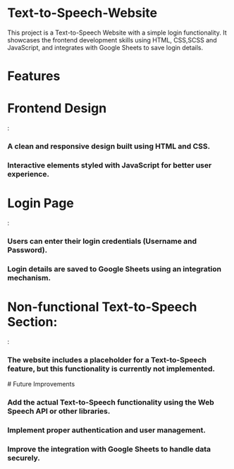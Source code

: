 # Text-to-Speech-Website
This project is a Text-to-Speech Website with a simple login functionality. It showcases the frontend development skills using HTML, CSS,SCSS and JavaScript, and integrates with Google Sheets to save login details.
# Features
<h1>Frontend Design</h1>:
<h3>A clean and responsive design built using HTML and CSS.</h3>
<h3>Interactive elements styled with JavaScript for better user experience.</h3>
<h1>Login Page</h1>:
<h3>Users can enter their login credentials (Username and Password).</h3>
<h3>Login details are saved to Google Sheets using an integration mechanism.</h3>
<h1>Non-functional Text-to-Speech Section:</h1>:
<h3>The website includes a placeholder for a Text-to-Speech feature, but this functionality is currently not implemented.</h3>
# Future Improvements
<h3>Add the actual Text-to-Speech functionality using the Web Speech API or other libraries.</h3>
<h3>Implement proper authentication and user management.</h3>
<h3>Improve the integration with Google Sheets to handle data securely.</h3>
